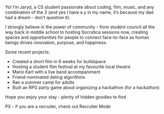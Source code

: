 Yo! I’m Jaryd, a CS student passionate about coding, film, music, and any combination of the 3 (and yes I have a y in my name, it’s because my dad had a dream - don’t question it). 

I strongly believe in the power of community - from student council all the way back in middle school to hosting Socratica sessions now, creating spaces and opportunities for people to connect face-to-face as human beings drives innovation, purpose, and happiness. 

Some recent projects:

* Created a short film in 6 weeks for buildspace
* Hosting a student film festival at my favourite local theatre
* Mario Kart with a live band accompaniment
* Friend-nominated dating algorithms
* Ran a summer camp for adults
* Built an RPG party game about organizing a hackathon (for a hackathon)

Hope you enjoy your stay - plenty of hidden goodies to find

PS - if you are a recruiter, check out Recruiter Mode
